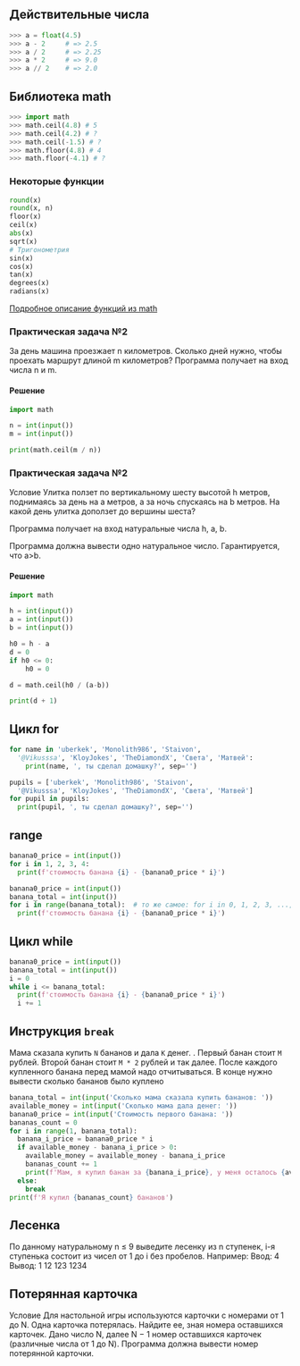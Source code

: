 ## Действительные числа

```python
>>> a = float(4.5)
>>> a - 2     # => 2.5
>>> a / 2     # => 2.25
>>> a * 2     # => 9.0
>>> a // 2    # => 2.0
```



## Библиотека math

```python [1|2|3|4|5|6]
>>> import math
>>> math.ceil(4.8) # 5
>>> math.ceil(4.2) # ?
>>> math.ceil(-1.5) # ?
>>> math.floor(4.8) # 4
>>> math.floor(-4.1) # ?
```




### Некоторые функции

```python [1|2|3|4|5|6|7-12]
round(x)
round(x, n)
floor(x)
ceil(x)
abs(x)
sqrt(x)
# Тригонометрия
sin(x)
cos(x)
tan(x)
degrees(x)
radians(x)
```
[Подробное описание функций из math](https://pyprog.pro/python/st_lib/math.html)




### Практическая задача №2

За день машина проезжает n километров. Сколько дней нужно, чтобы проехать маршрут длиной m километров? Программа получает на вход числа n и m.


#### Решение
``` python
import math

n = int(input())
m = int(input())

print(math.ceil(m / n))
```




### Практическая задача №2

Условие
Улитка ползет по вертикальному шесту высотой h метров, поднимаясь за день на a метров, а за ночь спускаясь на b метров. На какой день улитка доползет до вершины шеста?

Программа получает на вход натуральные числа h, a, b.

Программа должна вывести одно натуральное число. Гарантируется, что a>b.


#### Решение
``` python
import math

h = int(input())
a = int(input())
b = int(input())

h0 = h - a
d = 0
if h0 <= 0:
    h0 = 0

d = math.ceil(h0 / (a-b))

print(d + 1)
```



## Цикл for
```python
for name in 'uberkek', 'Monolith986', 'Staivon',
  '@Vikusssa', 'KloyJokes', 'TheDiamondX', 'Cвета', 'Матвей':
    print(name, ', ты сделал домашку?', sep='')
```

```python
pupils = ['uberkek', 'Monolith986', 'Staivon',
  '@Vikusssa', 'KloyJokes', 'TheDiamondX', 'Cвета', 'Матвей']
for pupil in pupils:
  print(pupil, ', ты сделал домашку?', sep='')

```



## range

```python
banana0_price = int(input())
for i in 1, 2, 3, 4:
  print(f'стоимость банана {i} - {banana0_price * i}')
```


```python
banana0_price = int(input())
banana_total = int(input())
for i in range(banana_total):  # то же самое: for i in 0, 1, 2, 3, ..., banana_total:
  print(f'стоимость банана {i} - {banana0_price * i}')
```



## Цикл while

```python [0|5-7]
banana0_price = int(input())
banana_total = int(input())
i = 0
while i <= banana_total:
  print(f'стоимость банана {i} - {banana0_price * i}')
  i += 1
```



## Инструкция `break`

Мама сказала купить `N` бананов и дала `K` денег. . Первый банан стоит `M` рублей. Второй банан стоит `M * 2` рублей и так далее.
После каждого купленного банана перед мамой надо отчитываться. В конце нужно вывести сколько бананов было куплено


```python [0|1-2|3|4|7|12]
banana_total = int(input('Сколько мама сказала купить бананов: '))
available_money = int(input('Сколько мама дала денег: '))
banana0_price = int(input('Стоимость первого банана: '))
bananas_count = 0
for i in range(1, banana_total):
  banana_i_price = banana0_price * i
  if available_money - banana_i_price > 0:
    available_money = available_money - banana_i_price
    bananas_count += 1
    print(f'Мам, я купил банан за {banana_i_price}, у меня осталось {available_money} денег')
  else:
    break
print(f'Я купил {bananas_count} бананов')

```



## Лесенка

По данному натуральному n ≤ 9 выведите лесенку из n ступенек, i-я ступенька состоит из чисел от 1 до i без пробелов.
Например:
Ввод:
4
Вывод:
1
12
123
1234



## Потерянная карточка

Условие
Для настольной игры используются карточки с номерами от 1 до N. Одна карточка потерялась. Найдите ее, зная номера оставшихся карточек.
Дано число N, далее N − 1 номер оставшихся карточек (различные числа от 1 до N). Программа должна вывести номер потерянной карточки.

